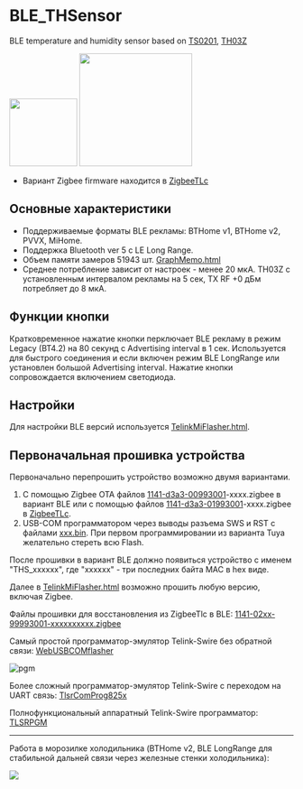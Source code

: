 # BLE_THSensor
BLE temperature and humidity sensor based on [TS0201](https://pvvx.github.io/TS0201_TZ3000), [TH03Z](https://pvvx.github.io/TH03Z/)

<img src="https://pvvx.github.io/TS0201_TZ3000/img/ts0201_.jpg" width="120"/> <img src="https://pvvx.github.io/TH03Z/img/TH03Z.jpg" width="200"/>

* Вариант Zigbee firmware находится в [ZigbeeTLc](https://github.com/pvvx/ZigbeeTLc)

## Основные характеристики

* Поддерживаемые форматы BLE рекламы: BTHome v1, BTHome v2, PVVX, MiHome.
* Поддержка Bluetooth ver 5 c LE Long Range.
* Объем памяти замеров 51943 шт. [GraphMemo.html](https://pvvx.github.io/ATC_MiThermometer/GraphMemo.html)
* Среднее потребление зависит от настроек - менее 20 мкА. TH03Z с установленным интервалом рекламы на 5 сек, TX RF +0 дБм потребляет до 8 мкА.

## Функции кнопки

Кратковременное нажатие кнопки перключает BLE рекламу в режим Legacy (BT4.2) на 80 секунд с Advertising interval в 1 сек.
Используется для быстрого соединения и если включен режим BLE LongRange или установлен большой Advertising interval.
Нажатие кнопки сопровождается включением светодиода.

## Hастройки 

Для настройки BLE версий используется [TelinkMiFlasher.html](https://pvvx.github.io/ATC_MiThermometer/TelinkMiFlasher.html).

## Первоначальная прошивка устройства

Первоначально перепрошить устройство возможно двумя вариантами.

1. С помощью Zigbee OTA файлов [1141-d3a3-00993001](https://github.com/pvvx/BLE_THSensor/tree/master/source/TS0201/bin)-xxxx.zigbee в вариант BLE или с помощью файлов [1141-d3a3-01993001](https://github.com/pvvx/ZigbeeTLc/tree/master/bin)-xxxx.zigbee в [ZigbeeTLc](https://github.com/pvvx/ZigbeeTLc).
2. USB-COM программатором через выводы разъема SWS и RST с файлами [xxx.bin](https://github.com/pvvx/BLE_THSensor/tree/master/source/TS0201/bin). При первом программировании из варианта Tuya желательно стереть всю Flash.

После прошивки в вариант BLE должно появиться устройство с именем "THS_xxxxxx", где "xxxxxx" - три последних байта MAC в hex виде.

Далее в [TelinkMiFlasher.html](https://pvvx.github.io/ATC_MiThermometer/TelinkMiFlasher.html) возможно прошить любую версию, включая Zigbee.

Файлы прошивки для восстановления из ZigbeeTlc в BLE: [1141-02xx-99993001-xxxxxxxxxx.zigbee](https://github.com/pvvx/BLE_THSensor/tree/master/source/TS0201/bin)

Самый простой программатор-эмулятор Telink-Swire без обратной связи: [WebUSBCOMflasher](https://pvvx.github.io/ATC_MiThermometer/USBCOMFlashTx.html)

![pgm](https://raw.githubusercontent.com/pvvx/BLE_THSensor/master/img/ts0201pgm.png)

Более сложный программатор-эмулятор Telink-Swire с переходом на UART связь: [TlsrComProg825x](https://github.com/pvvx/TlsrComProg825x)

Полнофункциональный аппаратный Telink-Swire программатор: [TLSRPGM](https://github.com/pvvx/TLSRPGM) 

---

Работа в морозилке холодильника (BTHome v2, BLE LongRange для стабильной дальней связи через железные стенки холодильника):

<img src="https://github.com/pvvx/BLE_THSensor/blob/master/img/ha_fridge.jpg"/>

